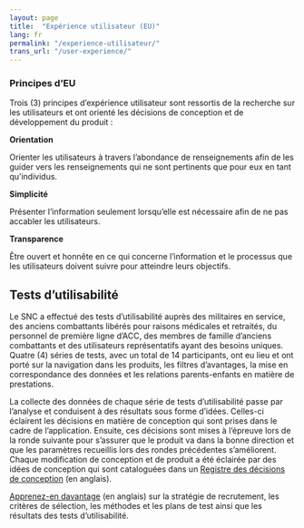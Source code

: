 ```yaml
---
layout: page
title:  "Expérience utilisateur (EU)"
lang: fr
permalink: "/experience-utilisateur/"
trans_url: "/user-experience/"
---
```


### Principes d’EU

Trois (3) principes d’expérience utilisateur sont ressortis de la recherche sur les utilisateurs et ont orienté les décisions de conception et de développement du produit :

**Orientation**

Orienter les utilisateurs à travers l’abondance de renseignements afin de les guider vers les renseignements qui ne sont pertinents que pour eux en tant qu’individus.

**Simplicité**

Présenter l’information seulement lorsqu’elle est nécessaire afin de ne pas accabler les utilisateurs.

**Transparence**

Être ouvert et honnête en ce qui concerne l’information et le processus que les utilisateurs doivent suivre pour atteindre leurs objectifs.

## Tests d’utilisabilité

Le SNC a effectué des tests d’utilisabilité auprès des militaires en service, des anciens combattants libérés pour raisons médicales et retraités, du personnel de première ligne d’ACC, des membres de famille d’anciens combattants et des utilisateurs représentatifs ayant des besoins uniques. Quatre (4) séries de tests, avec un total de 14 participants, ont eu lieu et ont porté sur la navigation dans les produits, les filtres d’avantages, la mise en correspondance des données et les relations parents-enfants en matière de prestations.

La collecte des données de chaque série de tests d’utilisabilité passe par l’analyse et conduisent à des résultats sous forme d’idées. Celles-ci éclairent les décisions en matière de conception qui sont prises dans le cadre de l’application. Ensuite, ces décisions sont mises à l’épreuve lors de la ronde suivante pour s’assurer que le produit va dans la bonne direction et que les paramètres recueillis lors des rondes précédentes s’améliorent. Chaque modification de conception et de produit a été éclairée par des idées de conception qui sont cataloguées dans un [Registre des décisions de conception](https://docs.google.com/presentation/d/12MvxpyNrzi64RBuz_F7oAVRQhPVtcOmskT5BPuZZj3c/edit#slide=id.p1) (en anglais).

[Apprenez-en davantage](https://github.com/cds-snc/vac-benefits-directory/wiki/Usability-testing) (en anglais) sur la stratégie de recrutement, les critères de sélection, les méthodes et les plans de test ainsi que les résultats des tests d’utilisabilité.
